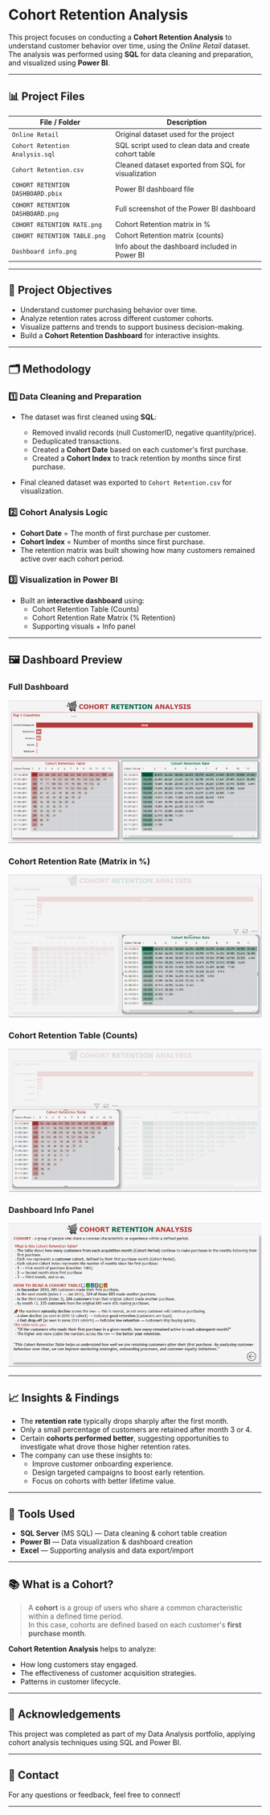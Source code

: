 # Cohort Retention Analysis

This project focuses on conducting a **Cohort Retention Analysis** to understand customer behavior over time, using the *Online Retail* dataset. The analysis was performed using **SQL** for data cleaning and preparation, and visualized using **Power BI**.

---

## 📊 Project Files

| File / Folder                       | Description                                          |
|-------------------------------------|------------------------------------------------------|
| `Online Retail`                     | Original dataset used for the project                |
| `Cohort Retention Analysis.sql`     | SQL script used to clean data and create cohort table |
| `Cohort Retention.csv`              | Cleaned dataset exported from SQL for visualization  |
| `COHORT RETENTION DASHBOARD.pbix`   | Power BI dashboard file                              |
| `COHORT RETENTION DASHBOARD.png`    | Full screenshot of the Power BI dashboard            |
| `COHORT RETENTION RATE.png`         | Cohort Retention matrix in %                         |
| `COHORT RETENTION TABLE.png`        | Cohort Retention matrix (counts)                     |
| `Dashboard info.png`                | Info about the dashboard included in Power BI        |

---

## 📌 Project Objectives

- Understand customer purchasing behavior over time.
- Analyze retention rates across different customer cohorts.
- Visualize patterns and trends to support business decision-making.
- Build a **Cohort Retention Dashboard** for interactive insights.

---

## 🗂 Methodology

### 1️⃣ Data Cleaning and Preparation

- The dataset was first cleaned using **SQL**:
    - Removed invalid records (null CustomerID, negative quantity/price).
    - Deduplicated transactions.
    - Created a **Cohort Date** based on each customer's first purchase.
    - Created a **Cohort Index** to track retention by months since first purchase.

- Final cleaned dataset was exported to `Cohort Retention.csv` for visualization.

### 2️⃣ Cohort Analysis Logic

- **Cohort Date** = The month of first purchase per customer.
- **Cohort Index** = Number of months since first purchase.
- The retention matrix was built showing how many customers remained active over each cohort period.

### 3️⃣ Visualization in Power BI

- Built an **interactive dashboard** using:
    - Cohort Retention Table (Counts)
    - Cohort Retention Rate Matrix (% Retention)
    - Supporting visuals + Info panel

---

## 🖼️ Dashboard Preview

### Full Dashboard

![Cohort Retention Rate](COHORT_RETENTION_DASHBOARD.png)

### Cohort Retention Rate (Matrix in %)

![Cohort Retention Rate](COHORT_RETENTION_RATE.png)

### Cohort Retention Table (Counts)

![Cohort Retention Table](COHORT_RETENTION_TABLE.png)

### Dashboard Info Panel

![Dashboard Info](Dashboard_info.png)

---

## 📈 Insights & Findings

- The **retention rate** typically drops sharply after the first month.
- Only a small percentage of customers are retained after month 3 or 4.
- Certain **cohorts performed better**, suggesting opportunities to investigate what drove those higher retention rates.
- The company can use these insights to:
    - Improve customer onboarding experience.
    - Design targeted campaigns to boost early retention.
    - Focus on cohorts with better lifetime value.

---

## 🚀 Tools Used

- **SQL Server** (MS SQL) — Data cleaning & cohort table creation
- **Power BI** — Data visualization & dashboard creation
- **Excel** — Supporting analysis and data export/import

---

## 📚 What is a Cohort?

> A **cohort** is a group of users who share a common characteristic within a defined time period.  
In this case, cohorts are defined based on each customer's **first purchase month**.

**Cohort Retention Analysis** helps to analyze:
- How long customers stay engaged.
- The effectiveness of customer acquisition strategies.
- Patterns in customer lifecycle.

---

## 🤝 Acknowledgements

This project was completed as part of my Data Analysis portfolio, applying cohort analysis techniques using SQL and Power BI.

---

## 💬 Contact

For any questions or feedback, feel free to connect!

---

